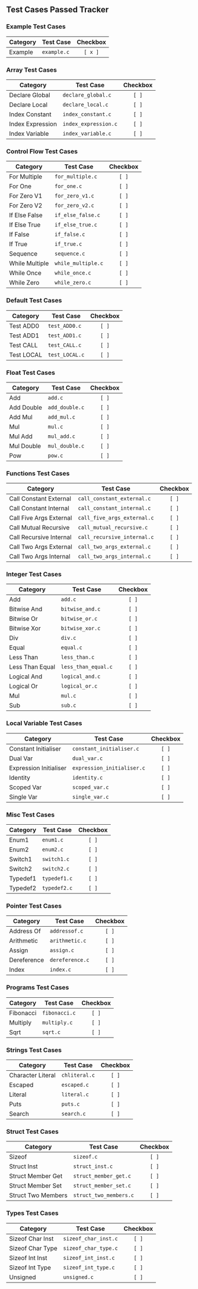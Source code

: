## Test Cases Passed Tracker

### Example Test Cases

| Category | Test Case | Checkbox |
|----------|-----------|:--------:|
| Example | `example.c` | `[ x ]` |

### Array Test Cases

| Category | Test Case | Checkbox |
|----------|-----------|:--------:|
| Declare Global | `declare_global.c` | `[ ]` |
| Declare Local | `declare_local.c` | `[ ]` |
| Index Constant | `index_constant.c` | `[ ]` |
| Index Expression | `index_expression.c` | `[ ]` |
| Index Variable | `index_variable.c` | `[ ]` |

### Control Flow Test Cases

| Category | Test Case | Checkbox |
|----------|-----------|:--------:|
| For Multiple | `for_multiple.c` | `[ ]` |
| For One | `for_one.c` | `[ ]` |
| For Zero V1 | `for_zero_v1.c` | `[ ]` |
| For Zero V2 | `for_zero_v2.c` | `[ ]` |
| If Else False | `if_else_false.c` | `[ ]` |
| If Else True | `if_else_true.c` | `[ ]` |
| If False | `if_false.c` | `[ ]` |
| If True | `if_true.c` | `[ ]` |
| Sequence | `sequence.c` | `[ ]` |
| While Multiple | `while_multiple.c` | `[ ]` |
| While Once | `while_once.c` | `[ ]` |
| While Zero | `while_zero.c` | `[ ]` |


### Default Test Cases

| Category | Test Case | Checkbox |
|----------|-----------|:--------:|
| Test ADD0 | `test_ADD0.c` | `[ ]` |
| Test ADD1 | `test_ADD1.c` | `[ ]` |
| Test CALL | `test_CALL.c` | `[ ]` |
| Test LOCAL | `test_LOCAL.c` | `[ ]` |


### Float Test Cases

| Category | Test Case | Checkbox |
|----------|-----------|:--------:|
| Add | `add.c` | `[ ]` |
| Add Double | `add_double.c` | `[ ]` |
| Add Mul | `add_mul.c` | `[ ]` |
| Mul | `mul.c` | `[ ]` |
| Mul Add | `mul_add.c` | `[ ]` |
| Mul Double | `mul_double.c` | `[ ]` |
| Pow | `pow.c` | `[ ]` |

### Functions Test Cases

| Category | Test Case | Checkbox |
|----------|-----------|:--------:|
| Call Constant External | `call_constant_external.c` | `[ ]` |
| Call Constant Internal | `call_constant_internal.c` | `[ ]` |
| Call Five Args External | `call_five_args_external.c` | `[ ]` |
| Call Mutual Recursive | `call_mutual_recursive.c` | `[ ]` |
| Call Recursive Internal | `call_recursive_internal.c` | `[ ]` |
| Call Two Args External | `call_two_args_external.c` | `[ ]` |
| Call Two Args Internal | `call_two_args_internal.c` | `[ ]` |


### Integer Test Cases

| Category | Test Case | Checkbox |
|----------|-----------|:--------:|
| Add | `add.c` | `[ ]` |
| Bitwise And | `bitwise_and.c` | `[ ]` |
| Bitwise Or | `bitwise_or.c` | `[ ]` |
| Bitwise Xor | `bitwise_xor.c` | `[ ]` |
| Div | `div.c` | `[ ]` |
| Equal | `equal.c` | `[ ]` |
| Less Than | `less_than.c` | `[ ]` |
| Less Than Equal | `less_than_equal.c` | `[ ]` |
| Logical And | `logical_and.c` | `[ ]` |
| Logical Or | `logical_or.c` | `[ ]` |
| Mul | `mul.c` | `[ ]` |
| Sub | `sub.c` | `[ ]` |

### Local Variable Test Cases

| Category | Test Case | Checkbox |
|----------|-----------|:--------:|
| Constant Initialiser | `constant_initialiser.c` | `[ ]` |
| Dual Var | `dual_var.c` | `[ ]` |
| Expression Initialiser | `expression_initialiser.c` | `[ ]` |
| Identity | `identity.c` | `[ ]` |
| Scoped Var | `scoped_var.c` | `[ ]` |
| Single Var | `single_var.c` | `[ ]` |

### Misc Test Cases

| Category | Test Case | Checkbox |
|----------|-----------|:--------:|
| Enum1 | `enum1.c` | `[ ]` |
| Enum2 | `enum2.c` | `[ ]` |
| Switch1 | `switch1.c` | `[ ]` |
| Switch2 | `switch2.c` | `[ ]` |
| Typedef1 | `typedef1.c` | `[ ]` |
| Typedef2 | `typedef2.c` | `[ ]` |

### Pointer Test Cases

| Category | Test Case | Checkbox |
|----------|-----------|:--------:|
| Address Of | `addressof.c` | `[ ]` |
| Arithmetic | `arithmetic.c` | `[ ]` |
| Assign | `assign.c` | `[ ]` |
| Dereference | `dereference.c` | `[ ]` |
| Index | `index.c` | `[ ]` |

### Programs Test Cases

| Category | Test Case | Checkbox |
|----------|-----------|:--------:|
| Fibonacci | `fibonacci.c` | `[ ]` |
| Multiply | `multiply.c` | `[ ]` |
| Sqrt | `sqrt.c` | `[ ]` |

### Strings Test Cases

| Category | Test Case | Checkbox |
|----------|-----------|:--------:|
| Character Literal | `chliteral.c` | `[ ]` |
| Escaped | `escaped.c` | `[ ]` |
| Literal | `literal.c` | `[ ]` |
| Puts | `puts.c` | `[ ]` |
| Search | `search.c` | `[ ]` |

### Struct Test Cases

| Category | Test Case | Checkbox |
|----------|-----------|:--------:|
| Sizeof | `sizeof.c` | `[ ]` |
| Struct Inst | `struct_inst.c` | `[ ]` |
| Struct Member Get | `struct_member_get.c` | `[ ]` |
| Struct Member Set | `struct_member_set.c` | `[ ]` |
| Struct Two Members | `struct_two_members.c` | `[ ]` |

### Types Test Cases

| Category | Test Case | Checkbox |
|----------|-----------|:--------:|
| Sizeof Char Inst | `sizeof_char_inst.c` | `[ ]` |
| Sizeof Char Type | `sizeof_char_type.c` | `[ ]` |
| Sizeof Int Inst | `sizeof_int_inst.c` | `[ ]` |
| Sizeof Int Type | `sizeof_int_type.c` | `[ ]` |
| Unsigned | `unsigned.c` | `[ ]` |



